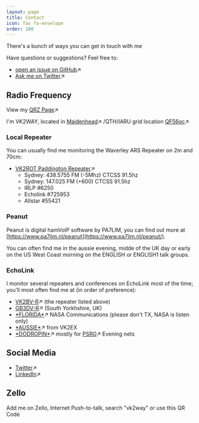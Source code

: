 ```yaml
---
layout: page
title: Contact
icon: fas fa-envelope
order: 200
---
```


<p class="message">
  There's a bunch of ways you can get in touch with me
</p>

Have questions or suggestions? Feel free to:

* [open an issue on GitHub](https://github.com/vk2way/vk2way.github.io/issues/new)↗
* [Ask me on Twitter](https://twitter.com/jaredquinn)↗

## Radio Frequency

View my [QRZ Page](https://qrz.com/db/VK2WAY)↗

I'm VK2WAY, located in [Maidenhead](https://en.wikipedia.org/wiki/Maidenhead_Locator_System)↗ /QTH/IARU grid location 
[QF56oc]([https://www.karhukoti.com/maidenhead-grid-square-locator/?grid=QF56oc)↗

### Local Repeater

You can usually find me monitoring the Waverley ARS Repeater on 2m and 70cm:

* [VK2ROT Paddington Repeater](http://vk2rot.vk2bv.org)↗
  * Sydney: 438.5755 FM (-5Mhz) CTCSS 91.5hz
  * Sydney: 147.025 FM (+600) CTCSS 91.5hz
  * IRLP #6250
  * Echolink #725953
  * Allstar #55421

### Peanut

Peanut is digital hamVoIP software by PA7LIM, you can find out more at [https://www.pa7lim.nl/peanut](https://www.pa7lim.nl/peanut/).

You can often find me in the aussie evening, midde of the UK day or early on the US West Coast morning on the ENGLISH or ENGLISH1 talk groups.

### EchoLink

I monitor several repeaters and conferences on EchoLink most of the time; you'll most often find me at (in order of preference):

* [VK2BV-R](http://vk2rot.vk2bv.org)↗ (the repeater listed above)
* [GB3DV-R](https://www.qrz.com/db/GB3DV)↗ (South Yorkhshire, UK)
* [\*FLORIDA\*](https://spacenetone.com)↗ NASA Communications (please don't TX, NASA is listen only)
* [\*AUSSIE\*](http://geocities.com/vk2ex)↗ from VK2EX
* [\*DODROPIN\*](https://dodropin.net/index.php/)↗ mostly for [PSRG](https://web.psrg.org/)↗ Evening nets


## Social Media

* [Twitter](https://twitter.com/jaredquinn)↗
* [LinkedIn](https://linkedin.com/in/jaredquinn)↗

## Zello

Add me on Zello, Internet Push-to-talk, search "vk2way" or use this QR Code

<div style="width: 200px; height: 200px;background:url(/assets/zelloqr.jpg) no-repeat;"></div>


